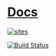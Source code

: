 ﻿# [Docs](https://github.com/OS-Q/Docs)

[![sites](http://182.61.61.133/link/resources/SoC.png)](http://www.stops.top)

[![Build Status](https://github.com/OS-Q/Docs/workflows/Docs/badge.svg)](https://github.com/OS-Q/Docs/actions/workflows/Docs.yml)


